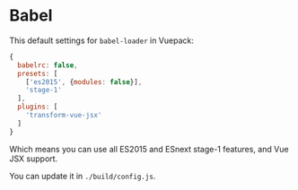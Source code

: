 # Babel

This default settings for `babel-loader` in Vuepack:

```js
{
  babelrc: false,
  presets: [
    ['es2015', {modules: false}],
    'stage-1'
  ],
  plugins: [
    'transform-vue-jsx'
  ]
}
```

Which means you can use all ES2015 and ESnext stage-1 features, and Vue JSX support.

You can update it in `./build/config.js`.
